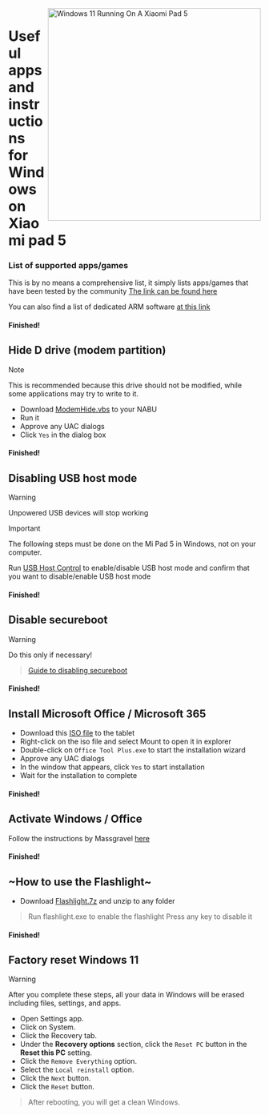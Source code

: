 <img align="right" src="https://raw.githubusercontent.com/erdilS/Port-Windows-11-Xiaomi-Pad-5/main/nabu.png" width="425" alt="Windows 11 Running On A Xiaomi Pad 5">

# Useful apps and instructions for Windows on Xiaomi pad 5

### List of supported apps/games
This is by no means a comprehensive list, it simply lists apps/games that have been tested by the community
[The link can be found here](https://docs.google.com/spreadsheets/d/1XYuoySgYQE0HL573sA-0RGMX7I4lt5rWJuQ8Z8yRJNY/edit?usp=drivesdk)

You can also find a list of dedicated ARM software [at this link](https://armrepo.ver.lt/)

#### Finished!

## Hide D drive (modem partition)
> [!NOTE]
> This is recommended because this drive should not be modified, while some applications may try to write to it.

- Download [ModemHide.vbs](https://github.com/erdilS/Port-Windows-11-Xiaomi-Pad-5/releases/download/1.0/ModemHide_V1.0.vbs) to your NABU
- Run it
- Approve any UAC dialogs 
- Click `Yes` in the dialog box


#### Finished!


## Disabling USB host mode
> [!Warning]
> Unpowered USB devices will stop working

> [!Important]
> The following steps must be done on the Mi Pad 5 in Windows, not on your computer. 

Run [USB Host Control](https://github.com/erdilS/Port-Windows-11-Xiaomi-Pad-5/releases/tag/USBHost) to enable/disable USB host mode and  confirm that you want to disable/enable USB host mode 

#### Finished!


## Disable secureboot
> [!Warning]
> Do this only if necessary!

> [Guide to disabling secureboot](/guide/English/disable-secureboot-en.md)

#### Finished!


## Install Microsoft Office / Microsoft 365
- Download this [ISO file](https://mega.nz/file/dnhQ3Q6b#X0o_B9eEPRa_IaPojQ-z1sLdqMgXkEQXqxfm2P0jL0I) to the tablet
- Right-click on the iso file and select Mount to open it in explorer
- Double-click on ```Office Tool Plus.exe``` to start the installation wizard
- Approve any UAC dialogs 
- In the window that appears, click `Yes` to start installation 
- Wait for the installation to complete

#### Finished!


## Activate Windows / Office
Follow the instructions by Massgravel [here](https://github.com/massgravel/Microsoft-Activation-Scripts)

#### Finished!


## ~How to use the Flashlight~
 - Download [Flashlight.7z](https://github.com/erdilS/Port-Windows-11-Xiaomi-Pad-5/releases/download/1.0/flashlight_fix.7z) and unzip to any folder
> Run flashlight.exe to enable the flashlight
> Press any key to disable it

#### Finished!

## Factory reset Windows 11
> [!Warning]
> After you complete these steps, all your data in Windows will be erased including files, settings, and apps.
- Open Settings app.
- Click on System.
- Click the Recovery tab.
- Under the **Recovery options** section, click the ```Reset PC``` button in the **Reset this PC** setting.
- Click the ```Remove Everything``` option.
- Select the ```Local reinstall``` option.
- Click the `Next` button.
- Click the `Reset` button.
> After rebooting, you will get a clean Windows.


















